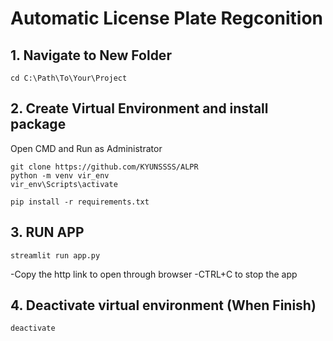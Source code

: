 # Automatic License Plate Regconition

## 1. Navigate to New Folder
    cd C:\Path\To\Your\Project
## 2. Create Virtual Environment and install package
Open CMD and Run as Administrator
    
    git clone https://github.com/KYUNSSSS/ALPR
    python -m venv vir_env
    vir_env\Scripts\activate
    
    pip install -r requirements.txt
    

## 3. RUN APP
    streamlit run app.py

-Copy the http link to open through browser
-CTRL+C to stop the app 
## 4. Deactivate virtual environment (When Finish)
    deactivate 





